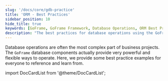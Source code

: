 ```yaml
---
slug: '/docs/core/gdb-practice'
title: 'ORM - Best Practices'
sidebar_position: 10
hide_title: true
keywords: [GoFrame, GoFrame Framework, Database Operations, ORM Best Practices, Database Components, GoFrame Database, Business Projects, Flexible Operations, Best Practice Examples, Reference Learning]
description: "The best practices for database operations using the GoFrame framework. GoFrame offers powerful and flexible database components, supporting database operations in various complex business projects. This documentation includes multiple best practice examples for developers to reference and learn, helping you achieve database operations more efficiently."
---
```


Database operations are often the most complex part of business projects. The `GoFrame` database components actually provide very powerful and flexible ways to operate. Here, we provide some best practice examples for everyone to reference and learn from.

import DocCardList from '@theme/DocCardList';

<DocCardList />